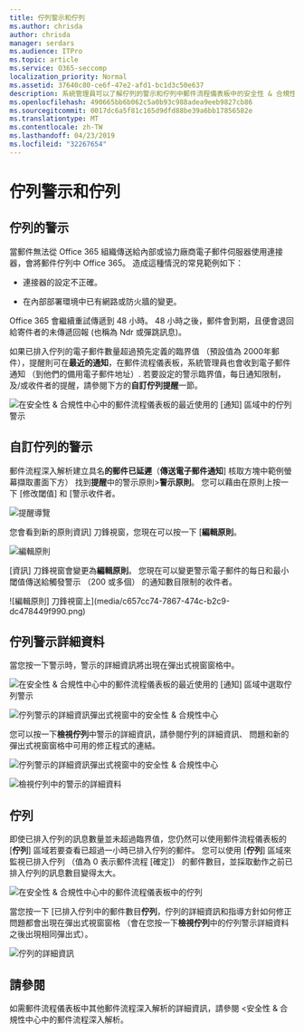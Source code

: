 ```yaml
---
title: 佇列警示和佇列
ms.author: chrisda
author: chrisda
manager: serdars
ms.audience: ITPro
ms.topic: article
ms.service: O365-seccomp
localization_priority: Normal
ms.assetid: 37640c80-ce6f-47e2-afd1-bc1d3c50e637
description: 系統管理員可以了解佇列的警示和佇列中郵件流程儀表板中的安全性 & 合規性中心。
ms.openlocfilehash: 490665bb6b062c5a0b93c988adea9eeb9827cb86
ms.sourcegitcommit: 0017dc6a5f81c165d9dfd88be39a6bb17856582e
ms.translationtype: MT
ms.contentlocale: zh-TW
ms.lasthandoff: 04/23/2019
ms.locfileid: "32267654"
---
```

# <a name="queue-alerts-and-queues"></a>佇列警示和佇列

## <a name="queue-alerts"></a>佇列的警示

當郵件無法從 Office 365 組織傳送給內部或協力廠商電子郵件伺服器使用連接器，會將郵件佇列中 Office 365。 造成這種情況的常見範例如下：

- 連接器的設定不正確。

- 在內部部署環境中已有網路或防火牆的變更。

Office 365 會繼續重試傳遞到 48 小時。 48 小時之後，郵件會到期，且便會退回給寄件者的未傳遞回報 (也稱為 Ndr 或彈跳訊息)。

如果已排入佇列的電子郵件數量超過預先定義的臨界值 （預設值為 2000年郵件），提醒則可在**最近的通知**，在郵件流程儀表板，系統管理員也會收到電子郵件通知 （到他們的備用電子郵件地址）. 若要設定的警示臨界值，每日通知限制，及/或收件者的提醒，請參閱下方的**自訂佇列提醒**一節。

![在安全性 & 合規性中心中的郵件流程儀表板的最近使用的 [通知] 區域中的佇列警示](media/5fc4a51c-6118-4270-960b-c6b176ef94ae.png)

## <a name="customize-queue-alerts"></a>自訂佇列的警示

郵件流程深入解析建立具名**的郵件已延遲**（**傳送電子郵件通知**] 核取方塊中範例螢幕擷取畫面下方） 找到**提醒**中的警示原則\>**警示原則**。 您可以藉由在原則上按一下 [修改閾值] 和 [警示收件者。

![提醒導覽](media/efb95976-9e0b-484e-a2fd-093c5bc7a40f.png)

您會看到新的原則資訊] 刀鋒視窗，您現在可以按一下 [**編輯原則**。

![編輯原則](media/ed2aceae-3ee2-4849-a17e-87915987a7dd.png)

[資訊] 刀鋒視窗會變更為**編輯原則**。 您現在可以變更警示電子郵件的每日和最小閾值傳送給觸發警示 （200 或多個） 的通知數目限制的收件者。

![編輯原則] 刀鋒視窗上](media/c657cc74-7867-474c-b2c9-dc478449f990.png)

## <a name="queue-alert-details"></a>佇列警示詳細資料

當您按一下警示時，警示的詳細資訊將出現在彈出式視窗窗格中。

![在安全性 & 合規性中心中的郵件流程儀表板的最近使用的 [通知] 區域中選取佇列警示](media/1f6b0e96-5b2c-41ef-9684-9d813b3fabe6.png)

![佇列警示的詳細資訊彈出式視窗中的安全性 & 合規性中心](media/105c8fff-912f-4763-8806-2740ebdecd4b.png)

您可以按一下**檢視佇列**中警示的詳細資訊，請參閱佇列的詳細資訊、 問題和新的彈出式視窗窗格中可用的修正程式的連結。

![佇列警示的詳細資訊彈出式視窗中的安全性 & 合規性中心](media/8ff60955-55ef-4f32-a966-85e02cb608d1.png)

![檢視佇列中的警示的詳細資料](media/4eb088fe-5dd9-4bf4-b959-c1bb2545c515.png)

## <a name="queues"></a>佇列

即使已排入佇列的訊息數量並未超過臨界值，您仍然可以使用郵件流程儀表板的 [**佇列**] 區域若要查看已超過一小時已排入佇列的郵件。 您可以使用 [**佇列**] 區域來監視已排入佇列 （值為 0 表示郵件流程 [確定]） 的郵件數目，並採取動作之前已排入佇列的訊息數目變得太大。

![在安全性 & 合規性中心中的郵件流程儀表板中的佇列](media/0ef6e2ef-dd22-4363-9d4a-b20a00babc9f.png)

當您按一下 [已排入佇列中的郵件數目**佇列**，佇列的詳細資訊和指導方針如何修正問題都會出現在彈出式視窗窗格 （會在您按一下**檢視佇列**中的佇列警示詳細資料之後出現相同彈出式）。

![佇列的詳細資訊](media/4eb088fe-5dd9-4bf4-b959-c1bb2545c515.png)

## <a name="see-also"></a>請參閱

如需郵件流程儀表板中其他郵件流程深入解析的詳細資訊，請參閱 <<c0>安全性 &amp; 合規性中心中的郵件流程深入解析。
